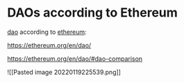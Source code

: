 # DAOs according to Ethereum

[dao](../concepts/dao.md) according to [ethereum](../concepts/ethereum.md):


https://ethereum.org/en/dao/

https://ethereum.org/en/dao/#dao-comparison

![[Pasted image 20220119225539.png]]